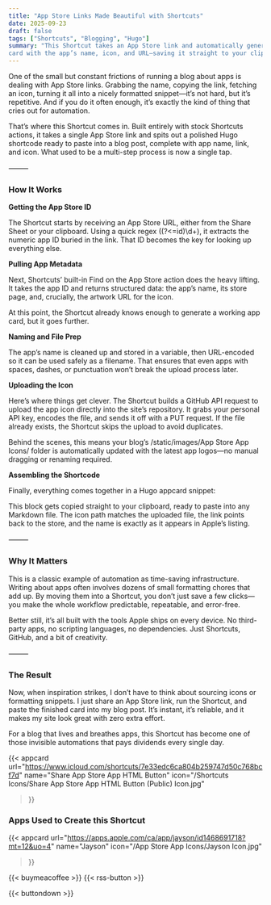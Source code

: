 ```yaml
---
title: "App Store Links Made Beautiful with Shortcuts"
date: 2025-09-23
draft: false
tags: ["Shortcuts", "Blogging", "Hugo"]
summary: "This Shortcut takes an App Store link and automatically generates a Hugo-ready app 
card with the app’s name, icon, and URL—saving it straight to your clipboard."
---
```


One of the small but constant frictions of running a blog about apps is dealing with App 
Store links. Grabbing the name, copying the link, fetching an icon, turning it all into a 
nicely formatted snippet—it’s not hard, but it’s repetitive. And if you do it often enough, 
it’s exactly the kind of thing that cries out for automation.

That’s where this Shortcut comes in. Built entirely with stock Shortcuts actions, it takes 
a single App Store link and spits out a polished Hugo shortcode ready to paste into a blog 
post, complete with app name, link, and icon. What used to be a multi-step process is now 
a single tap.

⸻

### How It Works

**Getting the App Store ID**

The Shortcut starts by receiving an App Store URL, either from the Share Sheet or your 
clipboard. Using a quick regex ((?<=id)\d+), it extracts the numeric app ID buried in the 
link. That ID becomes the key for looking up everything else.

**Pulling App Metadata**

Next, Shortcuts’ built-in Find on the App Store action does the heavy lifting. It takes the 
app ID and returns structured data: the app’s name, its store page, and, crucially, the artwork 
URL for the icon.

At this point, the Shortcut already knows enough to generate a working app card, but it 
goes further.

**Naming and File Prep**

The app’s name is cleaned up and stored in a variable, then URL-encoded so it can be used 
safely as a filename. That ensures that even apps with spaces, dashes, or punctuation won’t 
break the upload process later.

**Uploading the Icon**

Here’s where things get clever. The Shortcut builds a GitHub API request to upload the app 
icon directly into the site’s repository. It grabs your personal API key, encodes the file, 
and sends it off with a PUT request. If the file already exists, the Shortcut skips the upload 
to avoid duplicates.

Behind the scenes, this means your blog’s /static/images/App Store App Icons/ folder is automatically 
updated with the latest app logos—no manual dragging or renaming required.

**Assembling the Shortcode**

Finally, everything comes together in a Hugo appcard snippet:

This block gets copied straight to your clipboard, ready to paste into any Markdown file. The 
icon path matches the uploaded file, the link points back to the store, and the name is exactly 
as it appears in Apple’s listing.

⸻

### Why It Matters

This is a classic example of automation as time-saving infrastructure. Writing about apps 
often involves dozens of small formatting chores that add up. By moving them into a Shortcut, 
you don’t just save a few clicks—you make the whole workflow predictable, repeatable, and 
error-free.

Better still, it’s all built with the tools Apple ships on every device. No third-party apps, 
no scripting languages, no dependencies. Just Shortcuts, GitHub, and a bit of creativity.

⸻

### The Result

Now, when inspiration strikes, I don’t have to think about sourcing icons or formatting 
snippets. I just share an App Store link, run the Shortcut, and paste the finished card into 
my blog post. It’s instant, it’s reliable, and it makes my site look great with zero extra 
effort.

For a blog that lives and breathes apps, this Shortcut has become one of those invisible 
automations that pays dividends every single day.

{{< appcard 
    url="https://www.icloud.com/shortcuts/7e33edc6ca804b259747d50c768bcf7d" 
    name="Share App Store App HTML Button" 
    icon="/Shortcuts Icons/Share App Store App HTML Button (Public) Icon.jpg" 
>}}

### Apps Used to Create this Shortcut

{{< appcard 
    url="https://apps.apple.com/ca/app/jayson/id1468691718?mt=12&uo=4" 
    name="Jayson" 
    icon="/App Store App Icons/Jayson Icon.jpg" 
>}}

{{< buymeacoffee >}}
{{< rss-button >}}

{{< buttondown >}}